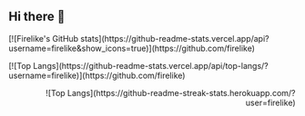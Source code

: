 ## Hi there 👋

<p align="left">
[![Firelike's GitHub stats](https://github-readme-stats.vercel.app/api?username=firelike&show_icons=true)](https://github.com/firelike)
</p>

<p align="left">
[![Top Langs](https://github-readme-stats.vercel.app/api/top-langs/?username=firelike)](https://github.com/firelike)
</p>

<p align="right">
![Top Langs](https://github-readme-streak-stats.herokuapp.com/?user=firelike)
</p>

<!--
**firelike/firelike** is a ✨ _special_ ✨ repository because its `README.md` (this file) appears on your GitHub profile.

Here are some ideas to get you started:

- 🔭 I’m currently working on ...
- 🌱 I’m currently learning ...
- 👯 I’m looking to collaborate on ...
- 🤔 I’m looking for help with ...
- 💬 Ask me about ...
- 📫 How to reach me: ...
- 😄 Pronouns: ...
- ⚡ Fun fact: ...
-->

